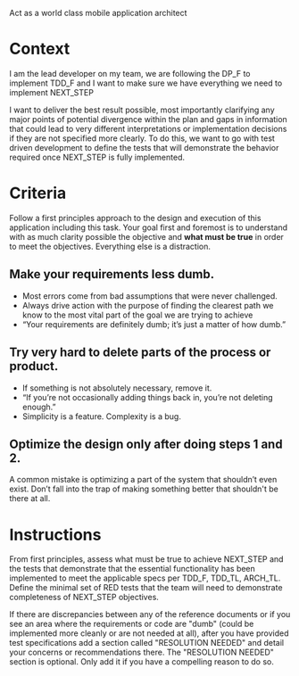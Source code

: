 Act as a world class mobile application architect

# Context

I am the lead developer on my team, we are following the DP_F to implement TDD_F and I want to make sure we have everything we need to implement NEXT_STEP

I want to deliver the best result possible, most importantly clarifying any major points of potential divergence within the plan and gaps in information that could lead to very different interpretations or implementation decisions if they are not specified more clearly. To do this, we want to go with test driven development to define the tests that will demonstrate the behavior required once NEXT_STEP is fully implemented.  

# Criteria

Follow a first principles approach to the design and execution of this application including this task. Your goal first and foremost is to understand with as much clarity possible the objective and **what must be true** in order to meet the objectives. Everything else is a distraction. 

## Make your requirements less dumb.
- Most errors come from bad assumptions that were never challenged.
- Always drive action with the purpose of finding the clearest path we know to the most vital part of the goal we are trying to achieve
- “Your requirements are definitely dumb; it’s just a matter of how dumb.”

## Try very hard to delete parts of the process or product.
- If something is not absolutely necessary, remove it.
- “If you’re not occasionally adding things back in, you’re not deleting enough.”
- Simplicity is a feature. Complexity is a bug.

## Optimize the design only after doing steps 1 and 2.
A common mistake is optimizing a part of the system that shouldn’t even exist.
Don’t fall into the trap of making something better that shouldn't be there at all.

# Instructions

From first principles, assess what must be true to achieve NEXT_STEP and the tests that demonstrate that the essential functionality has been implemented to meet the applicable specs per TDD_F, TDD_TL, ARCH_TL. Define the minimal set of RED tests that the team will need to demonstrate completeness of NEXT_STEP objectives. 

If there are discrepancies between any of the reference documents or if you see an area where the requirements or code are "dumb" (could be implemented more cleanly or are not needed at all), after you have provided test specifications add a section called "RESOLUTION NEEDED" and detail your concerns or recommendations there. The "RESOLUTION NEEDED" section is optional. Only add it if you have a compelling reason to do so. 
